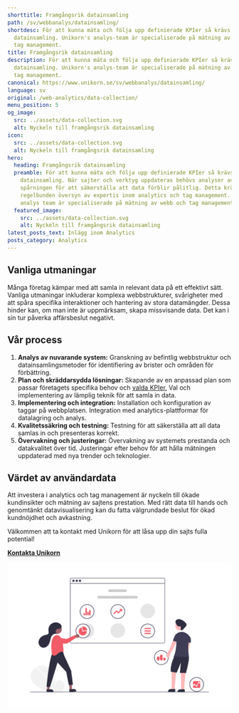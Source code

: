 ```yaml
---
shorttitle: Framgångsrik datainsamling
path: /sv/webbanalys/datainsamling/
shortdesc: För att kunna mäta och följa upp definierade KPIer så krävs
  datainsamling. Unikorn's analys-team är specialiserade på mätning av webb och
  tag management.
title: Framgångsrik datainsamling
description: För att kunna mäta och följa upp definierade KPIer så krävs
  datainsamling. Unikorn's analys-team är specialiserade på mätning av webb och
  tag management.
canonical: https://www.unikorn.se/sv/webbanalys/datainsamling/
language: sv
original: /web-analytics/data-collection/
menu_position: 5
og_image:
  src: ../assets/data-collection.svg
  alt: Nyckeln till framgångsrik datainsamling
icon:
  src: ../assets/data-collection.svg
  alt: Nyckeln till framgångsrik datainsamling
hero:
  heading: Framgångsrik datainsamling
  preamble: För att kunna mäta och följa upp definierade KPIer så krävs
    datainsamling. När sajter och verktyg uppdateras behövs analyser av
    spårningen för att säkerställa att data förblir pålitlig. Detta kräver
    regelbunden översyn av expertis inom analytics och tag management. Unikorn's
    analys team är specialiserade på mätning av webb och tag management.
  featured_image:
    src: ../assets/data-collection.svg
    alt: Nyckeln till framgångsrik datainsamling
latest_posts_text: Inlägg inom Analytics
posts_category: Analytics
---
```

## Vanliga utmaningar

Många företag kämpar med att samla in relevant data på ett effektivt sätt. Vanliga utmaningar inkluderar komplexa webbstrukturer, svårigheter med att spåra specifika interaktioner och hantering av stora datamängder. Dessa hinder kan, om man inte är uppmärksam, skapa missvisande data. Det kan i sin tur påverka affärsbeslut negativt. 

## Vår process 

1. **Analys av nuvarande system:** Granskning av befintlig webbstruktur och datainsamlingsmetoder för identifiering av brister och områden för förbättring.
2. **Plan och skräddarsydda lösningar:** Skapande av en anpassad plan som passar företagets specifika behov och [valda KPIer.](https://www.unikorn.se/sv/webbanalys/definiera-kpier/) Val och implementering av lämplig teknik för att samla in data.  
3. **Implementering och integration:** Installation och konfiguration av taggar på webbplatsen. Integration med analytics-plattformar för datalagring och analys.
4. **Kvalitetssäkring och testning:** Testning för att säkerställa att all data samlas in och presenteras korrekt.
5. **Övervakning och justeringar:** Övervakning av systemets prestanda och datakvalitet över tid. Justeringar efter behov för att hålla mätningen uppdaterad med nya trender och teknologier. 

## Värdet av användardata

Att investera i analytics och tag management är nyckeln till ökade kundinsikter och mätning av sajtens prestation. Med rätt data till hands och genomtänkt datavisualisering kan du fatta välgrundade beslut för ökad kundnöjdhet och avkastning. 

Välkommen att ta kontakt med Unikorn för att låsa upp din sajts fulla potential!

**[Kontakta Unikorn](https://www.unikorn.se/sv/kontakt/)**

![Datadrivna insikter](../assets/data-insights.png "Datadrivna insikter")